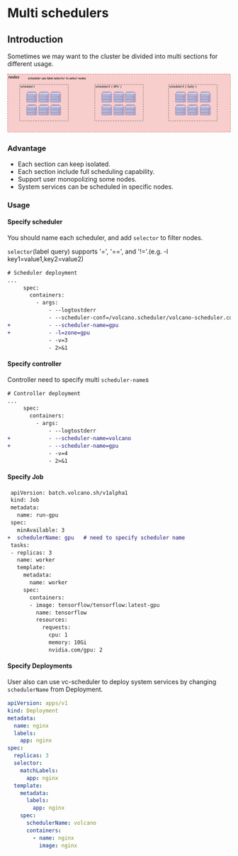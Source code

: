# Multi schedulers

## Introduction

Sometimes we may want to the cluster be divided into multi sections for different usage.

![multi-scheduler](images/multi-volcano-schedulers.png)

### Advantage
- Each section can keep isolated.
- Each section include full scheduling capability.
- Support user monopolizing some nodes.
- System services can be scheduled in specific nodes.

### Usage

#### Specify scheduler
You should name each scheduler, and add `selector` to filter nodes.

`selector`(label query) supports '=', '==', and '!='.(e.g. -l key1=value1,key2=value2)

```diff
# Scheduler deployment
...
     spec:
       containers:
         - args:
             - --logtostderr
             - --scheduler-conf=/volcano.scheduler/volcano-scheduler.conf
+            - --scheduler-name=gpu
+            - -l=zone=gpu
             - -v=3
             - 2>&1
```

#### Specify controller

Controller need to specify multi `scheduler-name`s

```diff
# Controller deployment
...
     spec:
       containers:
         - args:
             - --logtostderr
+            - --scheduler-name=volcano
+            - --scheduler-name=gpu
             - -v=4
             - 2>&1
```

#### Specify Job

```diff
 apiVersion: batch.volcano.sh/v1alpha1
 kind: Job
 metadata:
   name: run-gpu
 spec:
   minAvailable: 3
+  schedulerName: gpu   # need to specify scheduler name
 tasks:
 - replicas: 3
   name: worker
   template:
     metadata:
       name: worker
     spec:
       containers:
       - image: tensorflow/tensorflow:latest-gpu
         name: tensorflow
         resources:
           requests:
             cpu: 1
             memory: 10Gi
             nvidia.com/gpu: 2
```

#### Specify Deployments

User also can use vc-scheduler to deploy system services by changing `schedulerName` from Deployment.

```yaml
apiVersion: apps/v1
kind: Deployment
metadata:
  name: nginx
  labels:
    app: nginx
spec:
  replicas: 3
  selector:
    matchLabels:
      app: nginx
  template:
    metadata:
      labels:
        app: nginx
    spec:
      schedulerName: volcano
      containers:
        - name: nginx
          image: nginx
```